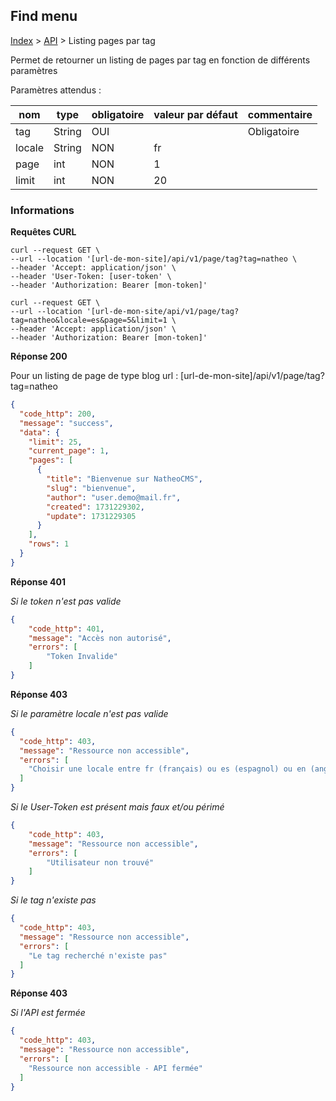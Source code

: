 ## Find menu

[Index](../../../index.md) > [API](../index.md) > Listing pages par tag

Permet de retourner un listing de pages par tag en fonction de différents paramètres

Paramètres attendus :

| nom    | type   | obligatoire | valeur par défaut | commentaire |
|--------|--------|-------------|-------------------|-------------|
| tag    | String | OUI         |                   | Obligatoire |
| locale | String | NON         | fr                |             |
| page   | int    | NON         | 1                 |             |
| limit  | int    | NON         | 20                |             |


### Informations


**Requêtes CURL**
`````shell
curl --request GET \
--url --location '[url-de-mon-site]/api/v1/page/tag?tag=natheo \
--header 'Accept: application/json' \
--header 'User-Token: [user-token' \
--header 'Authorization: Bearer [mon-token]'
`````

`````shell
curl --request GET \
--url --location '[url-de-mon-site/api/v1/page/tag?tag=natheo&locale=es&page=5&limit=1 \
--header 'Accept: application/json' \
--header 'Authorization: Bearer [mon-token]'
`````

**Réponse 200**

Pour un listing de page de type blog
url : [url-de-mon-site]/api/v1/page/tag?tag=natheo
````json
{
  "code_http": 200,
  "message": "success",
  "data": {
    "limit": 25,
    "current_page": 1,
    "pages": [
      {
        "title": "Bienvenue sur NatheoCMS",
        "slug": "bienvenue",
        "author": "user.demo@mail.fr",
        "created": 1731229302,
        "update": 1731229305
      }
    ],
    "rows": 1
  }
}
````

**Réponse 401**

*Si le token n'est pas valide*
````json
{
    "code_http": 401,
    "message": "Accès non autorisé",
    "errors": [
        "Token Invalide"
    ]
}
````

**Réponse 403**


*Si le paramètre locale n'est pas valide*
````json
{
  "code_http": 403,
  "message": "Ressource non accessible",
  "errors": [
    "Choisir une locale entre fr (français) ou es (espagnol) ou en (anglais) "
  ]
}
````

*Si le User-Token est présent mais faux et/ou périmé*
````json
{
    "code_http": 403,
    "message": "Ressource non accessible",
    "errors": [
        "Utilisateur non trouvé"
    ]
}
````

*Si le tag n'existe pas*
````json
{
  "code_http": 403,
  "message": "Ressource non accessible",
  "errors": [
    "Le tag recherché n'existe pas"
  ]
}
````

**Réponse 403**

*Si l'API est fermée*
````json
{
  "code_http": 403,
  "message": "Ressource non accessible",
  "errors": [
    "Ressource non accessible - API fermée"
  ]
}
````